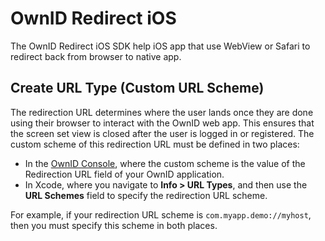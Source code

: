 # OwnID Redirect iOS

The OwnID Redirect iOS SDK help iOS app that use WebView or Safari to redirect back from browser to native app.

## Create URL Type (Custom URL Scheme)
The redirection URL determines where the user lands once they are done using their browser to interact with the OwnID web app. This ensures that the screen set view is closed after the user is logged in or registered. The custom scheme of this redirection URL must be defined in two places:
- In the [OwnID Console](http://console.ownid.com), where the custom scheme is the value of the Redirection URL field of your OwnID application.
- In Xcode, where you navigate to **Info > URL Types**, and then use the **URL Schemes** field to specify the redirection URL scheme.

For example, if your redirection URL scheme is `com.myapp.demo://myhost`, then you must specify this scheme in both places.
